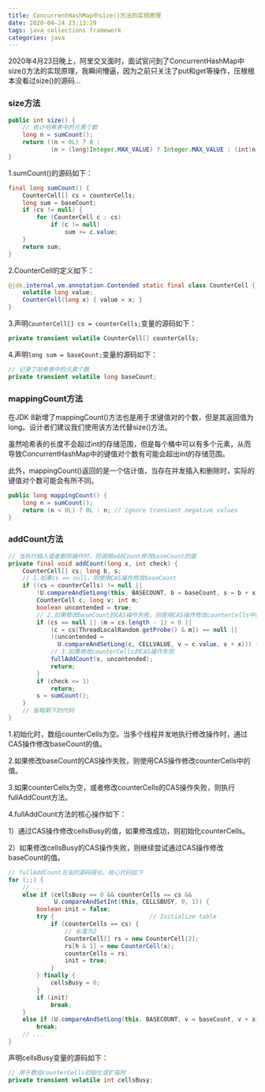 ```yaml
---
title: ConcurrentHashMap中size()方法的实现原理
date: 2020-04-24 23:13:29
tags: java collections framework
categories: java
---
```


2020年4月23日晚上，阿里交叉面时，面试官问到了ConcurrentHashMap中size()方法的实现原理，我瞬间懵逼，因为之前只关注了put和get等操作，压根根本没看过size()的源码...

<!--more-->

### size方法

```java
public int size() {
    // 统计哈希表中的元素个数
    long n = sumCount();
    return ((n < 0L) ? 0 :
            (n > (long)Integer.MAX_VALUE) ? Integer.MAX_VALUE : (int)n);
}
```

1.sumCount()的源码如下：

```java
final long sumCount() {
    CounterCell[] cs = counterCells;
    long sum = baseCount;
    if (cs != null) {
        for (CounterCell c : cs)
            if (c != null)
                sum += c.value;
    }
    return sum;
}
```

2.CounterCell的定义如下：

```java
@jdk.internal.vm.annotation.Contended static final class CounterCell {
    volatile long value;
    CounterCell(long x) { value = x; }
}
```

3.声明`CounterCell[] cs = counterCells;`变量的源码如下：

```java
private transient volatile CounterCell[] counterCells;
```

4.声明`long sum = baseCount;`变量的源码如下：

```java
// 记录了哈希表中的元素个数
private transient volatile long baseCount;
```

### mappingCount方法

在JDK 8新增了mappingCount()方法也是用于求键值对的个数，但是其返回值为long。设计者们建议我们使用该方法代替size()方法。

虽然哈希表的长度不会超过int的存储范围，但是每个桶中可以有多个元素，从而导致ConcurrentHashMap中的键值对个数有可能会超出int的存储范围。

此外，mappingCount()返回的是一个估计值，当存在并发插入和删除时，实际的键值对个数可能会有所不同。

```java
public long mappingCount() {
    long n = sumCount();
    return (n < 0L) ? 0L : n; // ignore transient negative values
}
```

### addCount方法

```java
// 当执行插入或者删除操作时，将调用addCount修改baseCount的值
private final void addCount(long x, int check) {
    CounterCell[] cs; long b, s;
    // 1.如果cs == null，则使用CAS操作修改baseCount
    if ((cs = counterCells) != null ||
        !U.compareAndSetLong(this, BASECOUNT, b = baseCount, s = b + x)) {
        CounterCell c; long v; int m;
        boolean uncontended = true;
        // 2.如果修改baseCount的CAS操作失败，则使用CAS操作修改counterCells中的值
        if (cs == null || (m = cs.length - 1) < 0 ||
            (c = cs[ThreadLocalRandom.getProbe() & m]) == null ||
            !(uncontended =
              U.compareAndSetLong(c, CELLVALUE, v = c.value, v + x))) {
            // 3.如果修改counterCells的CAS操作失败
            fullAddCount(x, uncontended);
            return;
        }
        if (check <= 1)
            return;
        s = sumCount();
    }
    // 省略剩下的代码
}
```

1.初始化时，数组counterCells为空。当多个线程并发地执行修改操作时，通过CAS操作修改baseCount的值。

2.如果修改baseCount的CAS操作失败，则使用CAS操作修改counterCells中的值。

3.如果counterCells为空，或者修改counterCells的CAS操作失败，则执行fullAddCount方法。

4.fullAddCount方法的核心操作如下：

1）通过CAS操作修改cellsBusy的值，如果修改成功，则初始化counterCells。

2）如果修改cellsBusy的CAS操作失败，则继续尝试通过CAS操作修改baseCount的值。

```java
// fullAddCount方法的源码很长，核心代码如下
for (;;) {
    // ...
    else if (cellsBusy == 0 && counterCells == cs &&
             U.compareAndSetInt(this, CELLSBUSY, 0, 1)) {
        boolean init = false;
        try {                           // Initialize table
            if (counterCells == cs) {
                // 长度为2
                CounterCell[] rs = new CounterCell[2];
                rs[h & 1] = new CounterCell(x);
                counterCells = rs;
                init = true;
            }
        } finally {
            cellsBusy = 0;
        }
        if (init)
            break;
    }
    else if (U.compareAndSetLong(this, BASECOUNT, v = baseCount, v + x))
        break; 
    // ...
}
```

声明cellsBusy变量的源码如下：

```java
// 用于数组counterCells初始化或扩容时
private transient volatile int cellsBusy;
```



